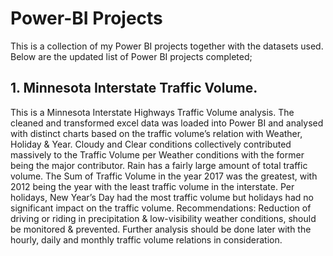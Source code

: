 # Power-BI Projects
This is a collection of my Power BI projects together with the datasets used.
Below are the updated list of Power BI projects completed;
## 1. Minnesota Interstate Traffic Volume.
This is a Minnesota Interstate Highways Traffic Volume analysis. The cleaned and transformed excel data was loaded into Power BI and analysed with distinct charts based on the traffic volume’s relation with Weather, Holiday & Year.
Cloudy and Clear conditions collectively contributed massively to the Traffic Volume per Weather conditions with the former being the major contributor. Rain has a fairly large amount of total traffic volume.
The Sum of Traffic Volume in the year 2017 was the greatest, with 2012 being the year with the least traffic volume in the interstate.
Per holidays, New Year’s Day had the most traffic volume but holidays had no significant impact on the traffic volume.
Recommendations: Reduction of driving or riding in precipitation & low-visibility weather conditions, should be monitored & prevented. 
Further analysis should be done later with the hourly, daily and monthly traffic volume relations in consideration. 

